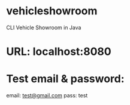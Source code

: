 # vehicleshowroom
CLI Vehicle Showroom in Java
# URL: localhost:8080
# Test email & password: 
email: test@gmail.com
pass: test
